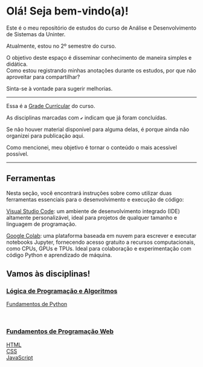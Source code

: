 # Olá! Seja bem-vindo(a)!

Este é o meu repositório de estudos do curso de Análise e Desenvolvimento de Sistemas da Uninter.

Atualmente, estou no 2º semestre do curso.

O objetivo deste espaço é disseminar conhecimento de maneira simples e didática.  
Como estou registrando minhas anotações durante os estudos, por que não aproveitar para compartilhar?

Sinta-se à vontade para sugerir melhorias.

___

Essa é a [Grade Currícular](https://github.com/veronicabierhals/adsuninter/blob/main/gradecurricular.md) do curso.  

As disciplinas marcadas com ``✔️`` indicam que já foram concluídas.  

Se não houver material disponível para alguma delas, é porque ainda não organizei para publicação aqui.  

Como mencionei, meu objetivo é tornar o conteúdo o mais acessível possível.

___

## Ferramentas

Nesta seção, você encontrará instruções sobre como utilizar duas ferramentas essenciais para o desenvolvimento e execução de código:  

[Visual Studio Code](https://github.com/veronicabierhals/adsuninter/blob/main/Ferramentas/visualStudioCode.md): um ambiente de desenvolvimento integrado (IDE) altamente personalizável, ideal para projetos de qualquer tamanho e linguagem de programação.

[Google Colab](https://github.com/veronicabierhals/adsuninter/blob/main/Ferramentas/googleColab.md): uma plataforma baseada em nuvem para escrever e executar notebooks Jupyter, fornecendo acesso gratuito a recursos computacionais, como CPUs, GPUs e TPUs. Ideal para colaboração e experimentação com código Python e aprendizado de máquina.

## Vamos às disciplinas!

### [Lógica de Programação e Algoritmos](https://github.com/veronicabierhals/adsuninter/tree/main/L%C3%B3gica%20e%20Algoritmos)  

[Fundamentos de Python](https://github.com/veronicabierhals/adsuninter/blob/main/L%C3%B3gica%20e%20Algoritmos/python.md)

<br>

### [Fundamentos de Programação Web](https://github.com/veronicabierhals/adsuninter/tree/main/Fund%20Programa%C3%A7%C3%A3o%20Web)

[HTML](https://github.com/veronicabierhals/adsuninter/tree/main/Fund%20Programa%C3%A7%C3%A3o%20Web/html)
<br>
[CSS](https://github.com/veronicabierhals/adsuninter/tree/main/Fund%20Programa%C3%A7%C3%A3o%20Web/css)
<br>
[JavaScript](https://github.com/veronicabierhals/adsuninter/tree/main/Fund%20Programa%C3%A7%C3%A3o%20Web/js)

